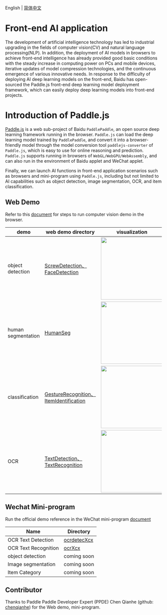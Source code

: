 English | [简体中文](README_CN.md)

# Front-end AI application

The development of artificial intelligence technology has led to industrial upgrading in the fields of computer vision(CV) and natural language processing(NLP). In addition, the deployment of AI models in browsers to achieve front-end intelligence has already provided good basic conditions with the steady increase in computing power on PCs and mobile devices, iterative updates of model compression technologies, and the continuous emergence of various innovative needs.
In response to the difficulty of deploying AI deep learning models on the front-end, Baidu has open-sourced the Paddle.js front-end deep learning model deployment framework, which can easily deploy deep learning models into front-end projects.

# Introduction of Paddle.js

[Paddle.js](https://github.com/PaddlePaddle/Paddle.js) is a web sub-project of Baidu `PaddlePaddle`, an open source deep learning framework running in the browser. `Paddle.js` can load the deep learning model trained by `PaddlePaddle`, and convert it into a browser-friendly model through the model conversion tool `paddlejs-converter` of `Paddle.js`, which is easy to use for online reasoning and prediction. `Paddle.js` supports running in browsers of `WebGL/WebGPU/WebAssembly`, and can also run in the environment of Baidu applet and WeChat applet.

Finally, we can launch AI functions in front-end application scenarios such as browsers and mini-program using `Paddle.js`, including but not limited to AI capabilities such as object detection, image segmentation, OCR, and item classification.

## Web Demo

Refer to this [document](./WebDemo.md) for steps to run computer vision demo in the browser.

|demo|web demo directory|visualization|
|-|-|-|
|object detection|[ScrewDetection、FaceDetection](./web_demo/src/pages/cv/detection/)| <img src="https://user-images.githubusercontent.com/26592129/196874536-b7fa2c0a-d71f-4271-8c40-f9088bfad3c9.png" height="200px">|
|human segmentation|[HumanSeg](./web_demo/src/pages/cv/segmentation/HumanSeg)|<img src="https://user-images.githubusercontent.com/26592129/196874452-4ef2e770-fbb3-4a35-954b-f871716d6669.png" height="200px">|
|classification|[GestureRecognition、ItemIdentification](./web_demo/src/pages/cv/recognition/)|<img src="https://user-images.githubusercontent.com/26592129/196874416-454e6bb0-4ebd-4b51-a88a-8c40614290ae.png" height="200px">|
|OCR|[TextDetection、TextRecognition](./web_demo/src/pages/cv/ocr/)|<img src="https://user-images.githubusercontent.com/26592129/196874354-1b5eecb0-f273-403c-aa6c-4463bf6d78db.png" height="200px">|


## Wechat Mini-program

Run the official demo reference in the WeChat mini-program [document](./mini_program/README.md)

|Name|Directory|
|-|-|
|OCR Text Detection| [ocrdetecXcx](./mini_program/ocrdetectXcx/) |
|OCR Text Recognition| [ocrXcx](./mini_program/ocrXcx/) |
|object detection| coming soon |
|Image segmentation | coming soon |
|Item Category| coming soon |

## Contributor

Thanks to Paddle Paddle Developer Expert (PPDE) Chen Qianhe (github: [chenqianhe](https://github.com/chenqianhe)) for the Web demo, mini-program.
